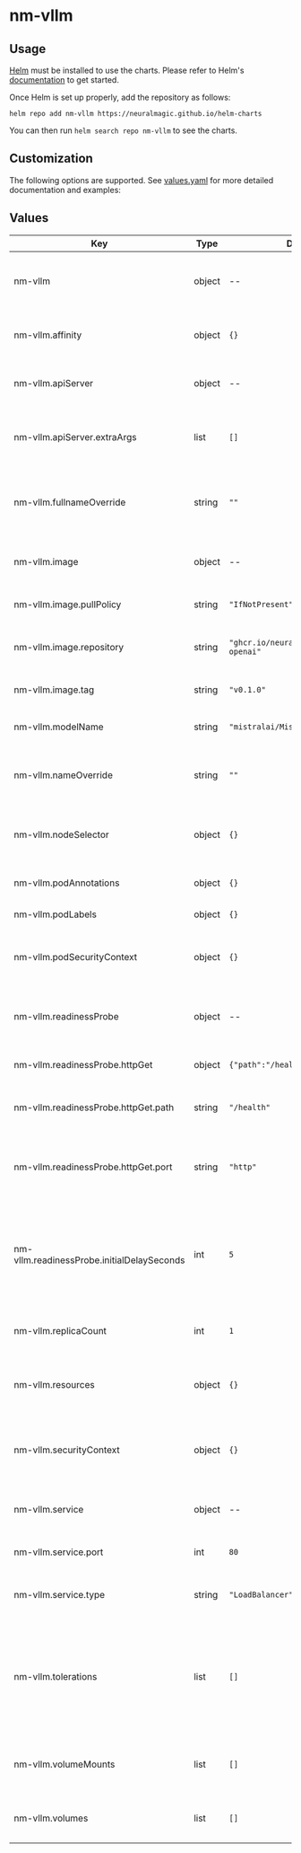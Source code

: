 # nm-vllm

## Usage

[Helm](https://helm.sh) must be installed to use the charts.
Please refer to Helm's [documentation](https://helm.sh/docs/) to get started.

Once Helm is set up properly, add the repository as follows:

```console
helm repo add nm-vllm https://neuralmagic.github.io/helm-charts
```

You can then run `helm search repo nm-vllm` to see the charts.

## Customization
The following options are supported. See [values.yaml](/charts/nm-vllm/values.yaml) for more detailed documentation and examples:

## Values

| Key | Type | Default | Description |
|-----|------|---------|-------------|
| nm-vllm | object | -- | Configuration for the nm-vllm server deployment and service. |
| nm-vllm.affinity | object | `{}` | Provide affinity rules for pod scheduling. |
| nm-vllm.apiServer | object | -- | Configuration for the nm-vllm API server |
| nm-vllm.apiServer.extraArgs | list | `[]` | Extra arguments to pass to the API server command |
| nm-vllm.fullnameOverride | string | `""` | Provide a name to substitute for the full names of resources. |
| nm-vllm.image | object | -- | Configuration for the application image. |
| nm-vllm.image.pullPolicy | string | `"IfNotPresent"` | The pull policy for the image. |
| nm-vllm.image.repository | string | `"ghcr.io/neuralmagic/nm-vllm-openai"` | The image repository for the application. |
| nm-vllm.image.tag | string | `"v0.1.0"` | The tag of the image to use. |
| nm-vllm.modelName | string | `"mistralai/Mistral-7B-v0.1"` | The name of the model to serve |
| nm-vllm.nameOverride | string | `""` | Provide a name to substitute for the name of the chart. |
| nm-vllm.nodeSelector | object | `{}` | Node labels controlling where the pod will be scheduled. |
| nm-vllm.podAnnotations | object | `{}` | Annotations to add to the pod. |
| nm-vllm.podLabels | object | `{}` | Labels to add to the pod. |
| nm-vllm.podSecurityContext | object | `{}` | Defines the security options the pod should be run with. |
| nm-vllm.readinessProbe | object | -- | Readiness probe configuration for the container. |
| nm-vllm.readinessProbe.httpGet | object | `{"path":"/health","port":"http"}` | Specifies the http request to perform. |
| nm-vllm.readinessProbe.httpGet.path | string | `"/health"` | Path to access on the HTTP server. |
| nm-vllm.readinessProbe.httpGet.port | string | `"http"` | Name or number of the port to access on the container. |
| nm-vllm.readinessProbe.initialDelaySeconds | int | `5` | Number of seconds after the container has started before readiness probes are initiated. |
| nm-vllm.replicaCount | int | `1` | Number of replicas of the pod to run. |
| nm-vllm.resources | object | `{}` | Compute Resources required by the container. |
| nm-vllm.securityContext | object | `{}` | Defines the security options the container should be run with. |
| nm-vllm.service | object | -- | Configuration for the service resource. |
| nm-vllm.service.port | int | `80` | Port to expose on the service. |
| nm-vllm.service.type | string | `"LoadBalancer"` | The kind of service that should be used. |
| nm-vllm.tolerations | list | `[]` | Tolerations applied to the pod allowing the scheduler to schedule the pod to nodes with matching taints. |
| nm-vllm.volumeMounts | list | `[]` | Pod volumes to mount into the container's filesystem. |
| nm-vllm.volumes | list | `[]` | Volumes to make available to the pod. |
